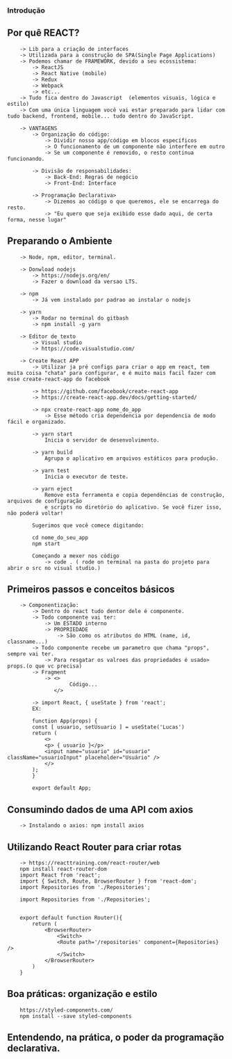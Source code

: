 ### Introdução


## Por quê REACT?

        -> Lib para a criação de interfaces
        -> Utilizada para a construção de SPA(Single Page Applications)
        -> Podemos chamar de FRAMEWORK, devido a seu ecossistema:
            -> ReactJS
            -> React Native (mobile)
            -> Redux
            -> Webpack
            -> etc... 
        -> Tudo fica dentro do Javascript  (elementos visuais, lógica e estilo) 
        -> Com uma única linguagem você vai estar preparado para lidar com tudo backend, frontend, mobile... tudo dentro do JavaScript.

        -> VANTAGENS
            -> Organização do código:
                -> Dividir nosso app/código em blocos específicos
                -> O funcionamento de um componente não interfere em outro
                -> Se um componente é removido, o resto continua funcionando.

            -> Divisão de responsabilidades:
                -> Back-End: Regras de negócio
                -> Front-End: Interface

            -> Programação Declarativa>
                -> Dizemos ao código o que queremos, ele se encarrega do resto.
                -> "Eu quero que seja exibido esse dado aqui, de certa forma, nesse lugar"


## Preparando o Ambiente

        -> Node, npm, editor, terminal.

        -> Donwload nodejs
            -> https://nodejs.org/en/
            -> Fazer o download da versao LTS.

        -> npm
            -> Já vem instalado por padrao ao instalar o nodejs

        -> yarn
            -> Rodar no terminal do gitbash
            -> npm install -g yarn

        -> Editor de texto
            -> Visual studio
            -> https://code.visualstudio.com/

        -> Create React APP
            -> Utilizar ja pré configs para criar o app em react, tem muita coisa "chata" para configurar, e é muito mais facil fazer com esse create-react-app do facebook

            -> https://github.com/facebook/create-react-app
            -> https://create-react-app.dev/docs/getting-started/

            -> npx create-react-app nome_do_app
                -> Esse método cria dependencia por dependencia de modo fácil e organizado.

            -> yarn start
                Inicia o servidor de desenvolvimento.

            -> yarn build
                Agrupa o aplicativo em arquivos estáticos para produção.

            -> yarn test
                Inicia o executor de teste.

            -> yarn eject
                Remove esta ferramenta e copia dependências de construção, arquivos de configuração
                e scripts no diretório do aplicativo. Se você fizer isso, não poderá voltar!

            Sugerimos que você comece digitando:

            cd nome_do_seu_app
            npm start

            Começando a mexer nos código
                -> code . ( rode on terminal na pasta do projeto para abrir o src no visual studio.)


## Primeiros passos e conceitos básicos

        -> Componentização:
            -> Dentro do react tudo dentor dele é componente.
            -> Todo componente vai ter:
                -> Um ESTADO interno
                -> PROPRIEDADE
                    -> São como os atributos do HTML (name, id, classname...)
            -> Todo componente recebe um parametro que chama "props", sempre vai ter.
                -> Para resgatar os valroes das propriedades é usado> props.(o que vc precisa)
            -> Fragment
                -> <>
                        Código...
                   </>
                
            -> import React, { useState } from 'react';
            EX:
            
            function App(props) {
            const [ usuario, setUsuario ] = useState('Lucas')
            return (
                <>
                <p> { usuario }</p>
                <input name="usuario" id="usuario" className="usuarioInput" placeholder="Usuário" />
                </>
            );
            }

            export default App;


## Consumindo dados de uma API com axios

        -> Instalando o axios: npm install axios

## Utilizando React Router para criar rotas

        -> https://reacttraining.com/react-router/web
        npm install react-router-dom
        import React from 'react';
        import { Switch, Route, BrowserRouter } from 'react-dom';
        import Repositories from './Repositories';

        import Repositories from './Repositories';


        export default function Router(){
            return (
                <BrowserRouter>
                    <Switch>
                    <Route path='/repositories' component={Repositories} />
                    </Switch>
                </BrowserRouter>
            )
        }

## Boa práticas: organização e estilo
        https://styled-components.com/
        npm install --save styled-components

## Entendendo, na prática, o poder da programação declarativa.